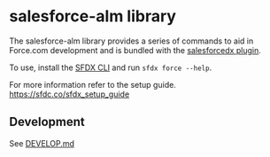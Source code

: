 # salesforce-alm library
The salesforce-alm library provides a series of commands to aid in Force.com development
and is bundled with the [salesforcedx plugin](https://www.npmjs.com/package/salesforcedx).

To use, install the [SFDX CLI](https://developer.salesforce.com/tools/sfdxcli) and run `sfdx force --help`.

For more information refer to the setup guide.
https://sfdc.co/sfdx_setup_guide

## Development

See [DEVELOP.md](DEVELOP.md)
